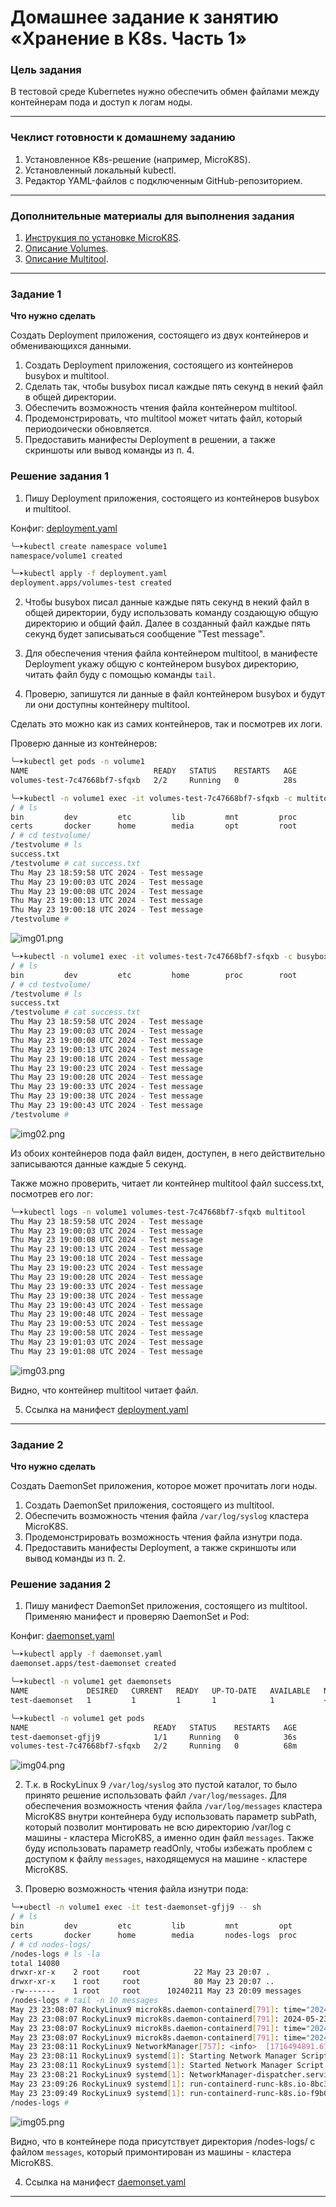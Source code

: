 # Домашнее задание к занятию «Хранение в K8s. Часть 1»

### Цель задания

В тестовой среде Kubernetes нужно обеспечить обмен файлами между контейнерам пода и доступ к логам ноды.

------

### Чеклист готовности к домашнему заданию

1. Установленное K8s-решение (например, MicroK8S).
2. Установленный локальный kubectl.
3. Редактор YAML-файлов с подключенным GitHub-репозиторием.

------

### Дополнительные материалы для выполнения задания

1. [Инструкция по установке MicroK8S](https://microk8s.io/docs/getting-started).
2. [Описание Volumes](https://kubernetes.io/docs/concepts/storage/volumes/).
3. [Описание Multitool](https://github.com/wbitt/Network-MultiTool).

------

### Задание 1 

**Что нужно сделать**

Создать Deployment приложения, состоящего из двух контейнеров и обменивающихся данными.

1. Создать Deployment приложения, состоящего из контейнеров busybox и multitool.
2. Сделать так, чтобы busybox писал каждые пять секунд в некий файл в общей директории.
3. Обеспечить возможность чтения файла контейнером multitool.
4. Продемонстрировать, что multitool может читать файл, который периодоически обновляется.
5. Предоставить манифесты Deployment в решении, а также скриншоты или вывод команды из п. 4.

### Решение задания 1

1. Пишу Deployment приложения, состоящего из контейнеров busybox и multitool.

Конфиг: [deployment.yaml](/devops-08-kubernetes/kubernetes-2.1-storage-part1/src/deployment.yaml)

```bash
╰─➤kubectl create namespace volume1
namespace/volume1 created

╰─➤kubectl apply -f deployment.yaml
deployment.apps/volumes-test created
```


2. Чтобы busybox писал данные каждые пять секунд в некий файл в общей директории, буду использовать команду создающую общую директорию и общий файл. Далее в созданный файл каждые пять секунд будет записываться сообщение "Test message".

3. Для обеспечения чтения файла контейнером multitool, в манифесте Deployment укажу общую с контейнером busybox директорию, читать файл буду с помощью команды `tail`.

4. Проверю, запишутся ли данные в файл контейнером busybox и будут ли они доступны контейнеру multitool.

Сделать это можно как из самих контейнеров, так и посмотрев их логи.

Проверю данные из контейнеров:

```bash
╰─➤kubectl get pods -n volume1
NAME                            READY   STATUS    RESTARTS   AGE
volumes-test-7c47668bf7-sfqxb   2/2     Running   0          28s

╰─➤kubectl -n volume1 exec -it volumes-test-7c47668bf7-sfqxb -c multitool -- sh
/ # ls
bin         dev         etc         lib         mnt         proc        run         srv         testvolume  usr
certs       docker      home        media       opt         root        sbin        sys         tmp         var
/ # cd testvolume/
/testvolume # ls
success.txt
/testvolume # cat success.txt 
Thu May 23 18:59:58 UTC 2024 - Test message
Thu May 23 19:00:03 UTC 2024 - Test message
Thu May 23 19:00:08 UTC 2024 - Test message
Thu May 23 19:00:13 UTC 2024 - Test message
Thu May 23 19:00:18 UTC 2024 - Test message
/testvolume # 
```

![img01.png](/devops-08-kubernetes/kubernetes-2.1-storage-part1/img/img01.png)

```bash
╰─➤kubectl -n volume1 exec -it volumes-test-7c47668bf7-sfqxb -c busybox -- sh
/ # ls
bin         dev         etc         home        proc        root        sys         testvolume  tmp         usr         var
/ # cd testvolume/
/testvolume # ls
success.txt
/testvolume # cat success.txt 
Thu May 23 18:59:58 UTC 2024 - Test message
Thu May 23 19:00:03 UTC 2024 - Test message
Thu May 23 19:00:08 UTC 2024 - Test message
Thu May 23 19:00:13 UTC 2024 - Test message
Thu May 23 19:00:18 UTC 2024 - Test message
Thu May 23 19:00:23 UTC 2024 - Test message
Thu May 23 19:00:28 UTC 2024 - Test message
Thu May 23 19:00:33 UTC 2024 - Test message
Thu May 23 19:00:38 UTC 2024 - Test message
Thu May 23 19:00:43 UTC 2024 - Test message
/testvolume # 
```

![img02.png](/devops-08-kubernetes/kubernetes-2.1-storage-part1/img/img02.png)

Из обоих контейнеров пода файл виден, доступен, в него действительно записываются данные каждые 5 секунд.

Также можно проверить, читает ли контейнер multitool файл success.txt, посмотрев его лог:

```bash
╰─➤kubectl logs -n volume1 volumes-test-7c47668bf7-sfqxb multitool 
Thu May 23 18:59:58 UTC 2024 - Test message
Thu May 23 19:00:03 UTC 2024 - Test message
Thu May 23 19:00:08 UTC 2024 - Test message
Thu May 23 19:00:13 UTC 2024 - Test message
Thu May 23 19:00:18 UTC 2024 - Test message
Thu May 23 19:00:23 UTC 2024 - Test message
Thu May 23 19:00:28 UTC 2024 - Test message
Thu May 23 19:00:33 UTC 2024 - Test message
Thu May 23 19:00:38 UTC 2024 - Test message
Thu May 23 19:00:43 UTC 2024 - Test message
Thu May 23 19:00:48 UTC 2024 - Test message
Thu May 23 19:00:53 UTC 2024 - Test message
Thu May 23 19:00:58 UTC 2024 - Test message
Thu May 23 19:01:03 UTC 2024 - Test message
Thu May 23 19:01:08 UTC 2024 - Test message
```

![img03.png](/devops-08-kubernetes/kubernetes-2.1-storage-part1/img/img03.png)

Видно, что контейнер multitool читает файл.

5. Ссылка на манифест [deployment.yaml](/devops-08-kubernetes/kubernetes-2.1-storage-part1/src/deployment.yaml)

------

### Задание 2

**Что нужно сделать**

Создать DaemonSet приложения, которое может прочитать логи ноды.

1. Создать DaemonSet приложения, состоящего из multitool.
2. Обеспечить возможность чтения файла `/var/log/syslog` кластера MicroK8S.
3. Продемонстрировать возможность чтения файла изнутри пода.
4. Предоставить манифесты Deployment, а также скриншоты или вывод команды из п. 2.

### Решение задания 2

1. Пишу манифест DaemonSet приложения, состоящего из multitool. Применяю манифест и проверяю DaemonSet и Pod:

Конфиг: [daemonset.yaml](/devops-08-kubernetes/kubernetes-2.1-storage-part1/src/daemonset.yaml)

```bash
╰─➤kubectl apply -f daemonset.yaml
daemonset.apps/test-daemonset created

╰─➤kubectl -n volume1 get daemonsets
NAME             DESIRED   CURRENT   READY   UP-TO-DATE   AVAILABLE   NODE SELECTOR   AGE
test-daemonset   1         1         1       1            1           <none>          48s

╰─➤kubectl -n volume1 get pods
NAME                            READY   STATUS    RESTARTS   AGE
test-daemonset-gfjj9            1/1     Running   0          36s
volumes-test-7c47668bf7-sfqxb   2/2     Running   0          68m
```

![img04.png](/devops-08-kubernetes/kubernetes-2.1-storage-part1/img/img04.png)

2. Т.к. в RockyLinux 9 `/var/log/syslog` это пустой каталог, то было принято решение использовать файл `/var/log/messages`. Для обеспечения возможность чтения файла `/var/log/messages` кластера MicroK8S внутри контейнера буду использовать параметр subPath, который позволит монтировать не всю директорию /var/log c машины - кластера MicroK8S, а именно один файл `messages`. Также буду использовать параметр readOnly, чтобы избежать проблем с доступом к файлу `messages`, находящемуся на машине - кластере MicroK8S.

3. Проверю возможность чтения файла изнутри пода:

```bash
╰─➤ubectl -n volume1 exec -it test-daemonset-gfjj9 -- sh
/ # ls
bin         dev         etc         lib         mnt         opt         root        sbin        sys         usr
certs       docker      home        media       nodes-logs  proc        run         srv         tmp         var
/ # cd nodes-logs/
/nodes-logs # ls -la
total 14080
drwxr-xr-x    2 root     root            22 May 23 20:07 .
drwxr-xr-x    1 root     root            80 May 23 20:07 ..
-rw-------    1 root     root      10240211 May 23 20:09 messages
/nodes-logs # tail -n 10 messages
May 23 23:08:07 RockyLinux9 microk8s.daemon-containerd[791]: time="2024-05-23T23:08:07+03:00" level=info msg="Released host-wide IPAM lock." source="ipam_plugin.go:378"
May 23 23:08:07 RockyLinux9 microk8s.daemon-containerd[791]: 2024-05-23 23:08:07.020 [INFO][162472] k8s.go 589: Teardown processing complete. ContainerID="14b2f37bb049d4efc7e304ca53cd6db998dad7a047b5e84bb7c395434986139c"
May 23 23:08:07 RockyLinux9 microk8s.daemon-containerd[791]: time="2024-05-23T23:08:07.021336295+03:00" level=info msg="TearDown network for sandbox \"14b2f37bb049d4efc7e304ca53cd6db998dad7a047b5e84bb7c395434986139c\" successfully"
May 23 23:08:07 RockyLinux9 microk8s.daemon-containerd[791]: time="2024-05-23T23:08:07.025548544+03:00" level=info msg="RemovePodSandbox \"14b2f37bb049d4efc7e304ca53cd6db998dad7a047b5e84bb7c395434986139c\" returns successfully"
May 23 23:08:11 RockyLinux9 NetworkManager[757]: <info>  [1716494891.6724] dhcp4 (ens18): state changed new lease, address=192.168.0.150
May 23 23:08:11 RockyLinux9 systemd[1]: Starting Network Manager Script Dispatcher Service...
May 23 23:08:11 RockyLinux9 systemd[1]: Started Network Manager Script Dispatcher Service.
May 23 23:08:21 RockyLinux9 systemd[1]: NetworkManager-dispatcher.service: Deactivated successfully.
May 23 23:09:26 RockyLinux9 systemd[1]: run-containerd-runc-k8s.io-8bc3a4078159af43088b4e2ce8e7150f975bebc447b5d83017e0231e3025cd5e-runc.xKDhzC.mount: Deactivated successfully.
May 23 23:09:49 RockyLinux9 systemd[1]: run-containerd-runc-k8s.io-f9b074a2f6e1bd91a4100d4637703d2da204bda081fd1bb7c564507d372882f7-runc.LMLci5.mount: Deactivated successfully.
/nodes-logs #
```

![img05.png](/devops-08-kubernetes/kubernetes-2.1-storage-part1/img/img05.png)

Видно, что в контейнере пода присутствует директория /nodes-logs/ с файлом `messages`, который примонтирован из машины - кластера MicroK8S.

4. Ссылка на манифест [daemonset.yaml](/devops-08-kubernetes/kubernetes-2.1-storage-part1/src/daemonset.yaml)

------
